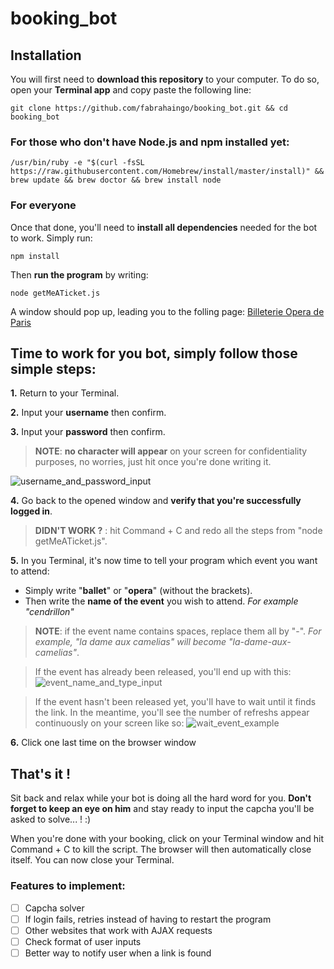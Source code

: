 # booking_bot

## Installation

You will first need to **download this repository** to your computer.
To do so, open your **Terminal app** and copy paste the following line:
```
git clone https://github.com/fabrahaingo/booking_bot.git && cd booking_bot
```

### For those who don't have Node.js and npm installed yet:
```
/usr/bin/ruby -e "$(curl -fsSL https://raw.githubusercontent.com/Homebrew/install/master/install)" && brew update && brew doctor && brew install node
```

### For everyone

Once that done, you'll need to **install all dependencies** needed for the bot to work.
Simply run:
```
npm install
```

Then **run the program** by writing:
```
node getMeATicket.js
```

A window should pop up, leading you to the folling page: [Billeterie Opera de Paris](https://billetterie.operadeparis.fr/account/login)


## Time to work for you bot, simply follow those simple steps:

**1.** Return to your Terminal.

**2.** Input your **username** then confirm.

**3.** Input your **password** then confirm.

> **NOTE**: **no character will appear** on your screen for confidentiality purposes, no worries, just hit <Enter> once you're done writing it.

![username_and_password_input](https://github.com/fabrahaingo/booking_bot/blob/master/img/credentials.png)

**4.** Go back to the opened window and **verify that you're successfully logged in**.

> **DIDN'T WORK ?** : hit Command + C and redo all the steps from "node getMeATicket.js".

**5.** In you Terminal, it's now time to tell your program which event you want to attend:
   - Simply write "**ballet**" or "**opera**" (without the brackets).
   - Then write the **name of the event** you wish to attend.
	   *For example "cendrillon"*

> **NOTE**: if the event name contains spaces, replace them all by "-".
*For example, "la dame aux camelias" will become "la-dame-aux-camelias"*.

> If the event has already been released, you'll end up with this:
![event_name_and_type_input](https://github.com/fabrahaingo/booking_bot/blob/master/img/specify_event.png)

> If the event hasn't been released yet, you'll have to wait until it finds the link. In the meantime, you'll see the number of refreshs appear continuously on your screen like so:
![wait_event_example](https://github.com/fabrahaingo/booking_bot/blob/master/img/refreshing.png)

**6.** Click one last time on the browser window

## That's it !

Sit back and relax while your bot is doing all the hard word for you.
**Don't forget to keep an eye on him** and stay ready to input the capcha you'll be asked to solve... ! :)

When you're done with your booking, click on your Terminal window and hit Command + C to kill the script.
The browser will then automatically close itself.
You can now close your Terminal.

### Features to implement:
- [ ] Capcha solver
- [ ] If login fails, retries instead of having to restart the program
- [ ] Other websites that work with AJAX requests
- [ ] Check format of user inputs
- [ ] Better way to notify user when a link is found
